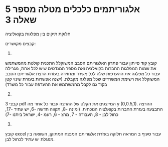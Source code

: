 # אלגוריתמים כלכלים מטלה מספר 5 שאלה 3
 חלוקת תיקים בין מפלגות בקואליציה

קבצים מקושרים:

1.

קובץ קוד פייתון עבור פתרון האלגוריתם הסבב המשוקלל
התכנית קולטת מהמשתמש את שמות המפלגות החברות בקואלציה ואת מספר המנדטים שיש לכל אחת,
מגרילה עבור כל מפלגה את ההעדפות שלה לכל משרד ומחזירה בעזרת הרצת אלגוריתם הסבב המשוקלל 
את רשימת המשרדים שכל מפלגה מקבלת.
(ישנה אפשרות בעזרת שינוי קטן בקוד גם לקבל מהמשתמש את ההעדפה עבור כל משרד)

2.
3 קבצי pdf המייצגים את הקלט של ההרצה עבור כל אחד מה y (0,0.5,1).
ההרצה התבצעה בעזרת החברות בקואלציה הנוכחית.
(ימינה -8, תקווה חדשה -6, יש עתיד -17, כחול לבן - 8, העבודה - 7, מרצ - 6, רעמ -4, ישראל ביתנו -7)

3.
קובץ excel עבור סעיף ב המראה חלוקה בעזרת אלגוריתם המנצח המתוקן,
השוואה בין מפגלת יש עתיד לכחול לבן.


